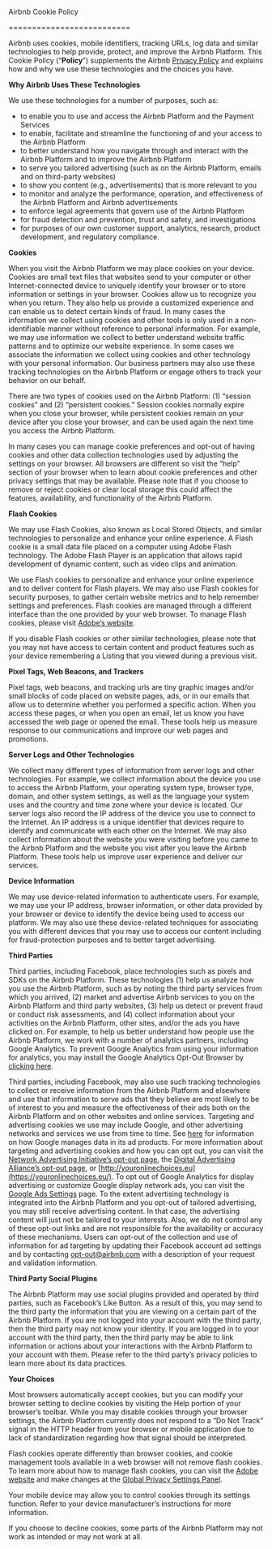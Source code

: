 Airbnb Cookie Policy




==========================

Airbnb uses cookies, mobile identifiers, tracking URLs, log data and similar technologies to help provide, protect, and improve the Airbnb Platform. This Cookie Policy (“**Policy**”) supplements the Airbnb [Privacy Policy](https://www.airbnb.co.uk/terms/privacy_policy) and explains how and why we use these technologies and the choices you have.

**Why Airbnb Uses These Technologies**

We use these technologies for a number of purposes, such as:

*   to enable you to use and access the Airbnb Platform and the Payment Services
*   to enable, facilitate and streamline the functioning of and your access to the Airbnb Platform
*   to better understand how you navigate through and interact with the Airbnb Platform and to improve the Airbnb Platform
*   to serve you tailored advertising (such as on the Airbnb Platform, emails and on third-party websites)
*   to show you content (e.g., advertisements) that is more relevant to you
*   to monitor and analyze the performance, operation, and effectiveness of the Airbnb Platform and Airbnb advertisements
*   to enforce legal agreements that govern use of the Airbnb Platform
*   for fraud detection and prevention, trust and safety, and investigations
*   for purposes of our own customer support, analytics, research, product development, and regulatory compliance.

**Cookies**

When you visit the Airbnb Platform we may place cookies on your device. Cookies are small text files that websites send to your computer or other Internet-connected device to uniquely identify your browser or to store information or settings in your browser. Cookies allow us to recognize you when you return. They also help us provide a customized experience and can enable us to detect certain kinds of fraud. In many cases the information we collect using cookies and other tools is only used in a non-identifiable manner without reference to personal information. For example, we may use information we collect to better understand website traffic patterns and to optimize our website experience. In some cases we associate the information we collect using cookies and other technology with your personal information. Our business partners may also use these tracking technologies on the Airbnb Platform or engage others to track your behavior on our behalf.

There are two types of cookies used on the Airbnb Platform: (1) “session cookies” and (2) “persistent cookies.” Session cookies normally expire when you close your browser, while persistent cookies remain on your device after you close your browser, and can be used again the next time you access the Airbnb Platform.

In many cases you can manage cookie preferences and opt-out of having cookies and other data collection technologies used by adjusting the settings on your browser. All browsers are different so visit the “help” section of your browser when to learn about cookie preferences and other privacy settings that may be available. Please note that if you choose to remove or reject cookies or clear local storage this could affect the features, availability, and functionality of the Airbnb Platform.

**Flash Cookies**

We may use Flash Cookies, also known as Local Stored Objects, and similar technologies to personalize and enhance your online experience. A Flash cookie is a small data file placed on a computer using Adobe Flash technology. The Adobe Flash Player is an application that allows rapid development of dynamic content, such as video clips and animation.

We use Flash cookies to personalize and enhance your online experience and to deliver content for Flash players. We may also use Flash cookies for security purposes, to gather certain website metrics and to help remember settings and preferences. Flash cookies are managed through a different interface than the one provided by your web browser. To manage Flash cookies, please visit [Adobe’s website](https://www.macromedia.com/support/documentation/en/flashplayer/help/settings_manager.html).

If you disable Flash cookies or other similar technologies, please note that you may not have access to certain content and product features such as your device remembering a Listing that you viewed during a previous visit.

**Pixel Tags, Web Beacons, and Trackers**

Pixel tags, web beacons, and tracking urls are tiny graphic images and/or small blocks of code placed on website pages, ads, or in our emails that allow us to determine whether you performed a specific action. When you access these pages, or when you open an email, let us know you have accessed the web page or opened the email. These tools help us measure response to our communications and improve our web pages and promotions.

**Server Logs and Other Technologies**

We collect many different types of information from server logs and other technologies. For example, we collect information about the device you use to access the Airbnb Platform, your operating system type, browser type, domain, and other system settings, as well as the language your system uses and the country and time zone where your device is located. Our server logs also record the IP address of the device you use to connect to the Internet. An IP address is a unique identifier that devices require to identify and communicate with each other on the Internet. We may also collect information about the website you were visiting before you came to the Airbnb Platform and the website you visit after you leave the Airbnb Platform. These tools help us improve user experience and deliver our services.

**Device Information**

We may use device-related information to authenticate users. For example, we may use your IP address, browser information, or other data provided by your browser or device to identify the device being used to access our platform. We may also use these device-related techniques for associating you with different devices that you may use to access our content including for fraud-protection purposes and to better target advertising.

**Third Parties**

Third parties, including Facebook, place technologies such as pixels and SDKs on the Airbnb Platform. These technologies (1) help us analyze how you use the Airbnb Platform, such as by noting the third party services from which you arrived, (2) market and advertise Airbnb services to you on the Airbnb Platform and third party websites, (3) help us detect or prevent fraud or conduct risk assessments, and (4) collect information about your activities on the Airbnb Platform, other sites, and/or the ads you have clicked on. For example, to help us better understand how people use the Airbnb Platform, we work with a number of analytics partners, including Google Analytics. To prevent Google Analytics from using your information for analytics, you may install the Google Analytics Opt-Out Browser by [clicking here](https://tools.google.com/dlpage/gaoptout).

Third parties, including Facebook, may also use such tracking technologies to collect or receive information from the Airbnb Platform and elsewhere and use that information to serve ads that they believe are most likely to be of interest to you and measure the effectiveness of their ads both on the Airbnb Platform and on other websites and online services. Targeting and advertising cookies we use may include Google, and other advertising networks and services we use from time to time. See [here](https://policies.google.com/technologies/partner-sites) for information on how Google manages data in its ad products. For more information about targeting and advertising cookies and how you can opt out, you can visit the [Network Advertising Initiative’s opt-out page](https://www.networkadvertising.org/choices/), the [Digital Advertising Alliance’s opt-out page](https://www.aboutads.info/choices/), or [http://youronlinechoices.eu](https://youronlinechoices.eu/). To opt out of Google Analytics for display advertising or customize Google display network ads, you can visit the [Google Ads Settings](https://www.google.com/settings/ads) page. To the extent advertising technology is integrated into the Airbnb Platform and you opt-out of tailored advertising, you may still receive advertising content. In that case, the advertising content will just not be tailored to your interests. Also, we do not control any of these opt-out links and are not responsible for the availability or accuracy of these mechanisms. Users can opt-out of the collection and use of information for ad targeting by updating their Facebook account ad settings and by contacting opt-out@airbnb.com with a description of your request and validation information.

**Third Party Social Plugins**

The Airbnb Platform may use social plugins provided and operated by third parties, such as Facebook’s Like Button. As a result of this, you may send to the third party the information that you are viewing on a certain part of the Airbnb Platform. If you are not logged into your account with the third party, then the third party may not know your identity. If you are logged in to your account with the third party, then the third party may be able to link information or actions about your interactions with the Airbnb Platform to your account with them. Please refer to the third party’s privacy policies to learn more about its data practices.

**Your Choices**

Most browsers automatically accept cookies, but you can modify your browser setting to decline cookies by visiting the Help portion of your browser’s toolbar. While you may disable cookies through your browser settings, the Airbnb Platform currently does not respond to a “Do Not Track” signal in the HTTP header from your browser or mobile application due to lack of standardization regarding how that signal should be interpreted.

Flash cookies operate differently than browser cookies, and cookie management tools available in a web browser will not remove flash cookies. To learn more about how to manage flash cookies, you can visit the [Adobe website](https://www.adobe.com/) and make changes at the [Global Privacy Settings Panel](https://www.macromedia.com/support/documentation/en/flashplayer/help/settings_manager02.html).

Your mobile device may allow you to control cookies through its settings function. Refer to your device manufacturer’s instructions for more information.

If you choose to decline cookies, some parts of the Airbnb Platform may not work as intended or may not work at all.